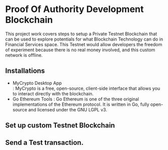 # Proof Of Authority Development Blockchain
This project work covers steps to setup a Private Testnet Blockchain that can be used to explore potentials for what Blockchain Technology can do in Financial Services space. This Testnet would allow developers the freedom of experiment because there is no real money involved, and this custom network is offline.

## Installations
- MyCrypto Desktop App  
: MyCrypto is a free, open-source, client-side interface that allows you to interact directly with the blockchain.
- Go Ethereum Tools
: Go Ethereum is one of the three original implementations of the Ethereum protocol. It is written in Go, fully open-source and licensed under the GNU LGPL v3.

## Set up custom Testnet Blockchain 


## Send a Test transaction.

